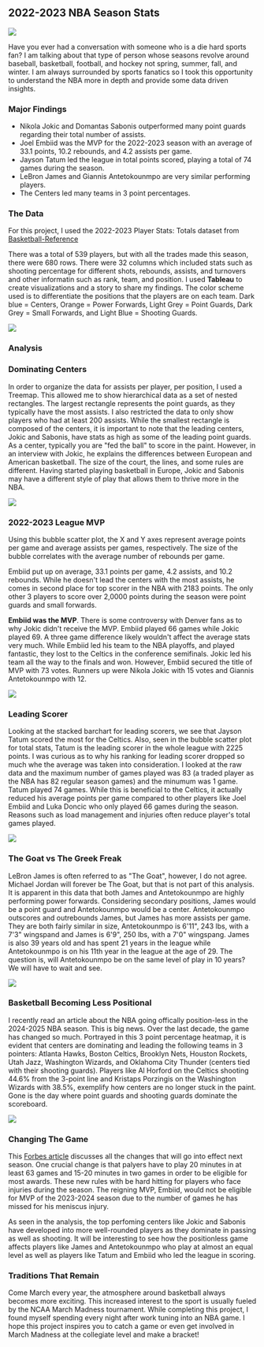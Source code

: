 ## 2022-2023 NBA Season Stats

<img src="images/NBAC.png?raw=true"/>

Have you ever had a conversation with someone who is a die hard sports fan? I am talking about that type of person whose seasons revolve around baseball, basketball, football, and hockey not spring, summer, fall, and winter. I am always surrounded by sports fanatics so I took this opportunity to understand the NBA more in depth and provide some data driven insights. 

### Major Findings

- Nikola Jokic and Domantas Sabonis outperformed many point guards regarding their total number of assists.
- Joel Embiid was the MVP for the 2022-2023 season with an average of 33.1 points, 10.2 rebounds, and 4.2 assists per game.
- Jayson Tatum led the league in total points scored, playing a total of 74 games during the season.
- LeBron James and Giannis Antetokounmpo are very similar performing players.
- The Centers led many teams in 3 point percentages.
  
### The Data

For this project, I used the 2022-2023 Player Stats: Totals dataset from [Basketball-Reference](https://www.basketball-reference.com/leagues/NBA_2023_totals.html)

There was a total of 539 players, but with all the trades made this season, there were 680 rows. There were 32 columns which included stats such as shooting percentage for different shots, rebounds, assists, and turnovers and other informatin such as rank, team, and position. I used **Tableau** to create visualizations and a story to share my findings. The color scheme used is to differentiate the positions that the players are on each team. Dark blue = Centers, Orange = Power Forwards, Light Grey = Point Guards, Dark Grey = Small Forwards, and Light Blue = Shooting Guards. 

<img src="images/Legend.png?raw=true"/>


### Analysis

### Dominating Centers

In order to organize the data for assists per player, per position, I used a Treemap. This allowed me to show hierarchical data as a set of nested rectangles. The largest rectangle represents the point guards, as they typically have the most assists. I also restricted the data to only show players who had at least 200 assists. While the smallest rectangle is composed of the centers, it is important to note that the leading centers, Jokic and Sabonis, have stats as high as some of the leading point guards. As a center, typically you are "fed the ball" to score in the paint. However, in an interview with Jokic, he explains the differences between European and American basketball. The size of the court, the lines, and some rules are different. Having started playing basketball in Europe, Jokic and Sabonis may have a different style of play that allows them to thrive more in the NBA.

<img src="images/Assists.png?raw=true"/>

### 2022-2023 League MVP

Using this bubble scatter plot, the X and Y axes represent average points per game and average assists per games, respectively. The size of the bubble correlates with the average number of rebounds per game. 

Embiid put up on average, 33.1 points per game, 4.2 assists, and 10.2 rebounds. While he doesn't lead the centers with the most assists, he comes in second place for top scorer in the NBA with 2183 points. The only other 3 players to score over 2,0000 points during the season were point guards and small forwards. 

**Embiid was the MVP**. There is some controversy with Denver fans as to why Jokic didn't receive the MVP. Embiid played 66 games while Jokic played 69. A three game difference likely wouldn't affect the average stats very much. While Embiid led his team to the NBA playoffs, and played fantastic, they lost to the Celtics in the conference semifinals. Jokic led his team all the way to the finals and won. However, Embiid secured the title of MVP with 73 votes. Runners up were Nikola Jokic with 15 votes and Giannis Antetokounmpo with 12.

<img src="images/BubbleA.png?raw=true"/>

### Leading Scorer

Looking at the stacked barchart for leading scorers, we see that Jayson Tatum scored the most for the Celtics. Also, seen in the bubble scatter plot for total stats, Tatum is the leading scorer in the whole league with 2225 points. I was curious as to why his ranking for leading scorer dropped so much whe the average was taken into consideration. I looked at the raw data and the maximum number of games played was 83 (a traded player as the NBA has 82 regular season games) and the minumum was 1 game. Tatum played 74 games. While this is beneficial to the Celtics, it actually reduced his average points per game compared to other players like Joel Embiid and Luka Doncic who only played 66 games during the season. Reasons such as load management and injuries often reduce player's total games played. 

<img src="images/Lscorers.png?raw=true"/>

### The Goat vs The Greek Freak

LeBron James is often referred to as "The Goat", however, I do not agree. Michael Jordan will forever be The Goat, but that is not part of this analysis. It is apparent in this data that both James and Antetokounmpo are highly performing power forwards. Considering secondary positions, James would be a point guard and Antetokounmpo would be a center. Antetokounmpo outscores and outrebounds James, but James has more assists per game. They are both fairly similar in size, Antetokounmpo is 6'11", 243 lbs, with a 7'3" wingspand and James is 6'9", 250 lbs, with a 7'0" wingspang. James is also 39 years old and has spent 21 years in the league while Antetokounmpo is on his 11th year in the league at the age of 29. The question is, will Antetokounmpo be on the same level of play in 10 years? We will have to wait and see. 

<img src="images/BubbleT.png?raw=true"/>

### Basketball Becoming Less Positional

I recently read an article about the NBA going offically position-less in the 2024-2025 NBA season. This is big news. Over the last decade, the game has changed so much. Portrayed in this 3 point percentage heatmap, it is evident that centers are dominating and leading the following teams in 3 pointers: Atlanta Hawks, Boston Celtics, Brooklyn Nets, Houston Rockets, Utah Jazz, Washington Wizards, and Oklahoma City Thunder (centers tied with their shooting guards). Players like Al Horford on the Celtics shooting 44.6% from the 3-point line and Kristaps Porzingis on the Washington Wizards with 38.5%, exemplify how centers are no longer stuck in the paint. Gone is the day where point guards and shooting guards dominate the scoreboard. 

<img src="images/3pt.png?raw=true"/>

### Changing The Game

This [Forbes article](https://www.forbes.com/sites/bryantoporek/2024/02/29/how-the-nbas-65-game-rule-for-awards-impacts-players-contract-bonuses/?sh=6807625534e3) discusses all the changes that will go into effect next season. One crucial change is that palyers have to play 20 minutes in at least 63 games and 15-20 minutes in two games in order to be eligible for most awards. These new rules with be hard hitting for players who face injuries during the season. The reigning MVP, Embiid, would not be eligible for MVP of the 2023-2024 season due to the number of games he has missed for his meniscus injury. 

As seen in the analysis, the top perfoming centers like Jokic and Sabonis have developed into more well-rounded players as they dominate in passing as well as shooting. It will be interesting to see how the positionless game affects players like James and Antetokounmpo who play at almost an equal level as well as players like Tatum and Embiid who led the league in scoring. 

### Traditions That Remain
Come March every year, the atmosphere around basketball always becomes more exciting. This increased interest to the sport is usually fueled by the NCAA March Madness tournament. While completing this project, I found myself spending every night after work tuning into an NBA game. I hope this project inspires you to catch a game or even get involved in March Madness at the collegiate level and make a bracket!
